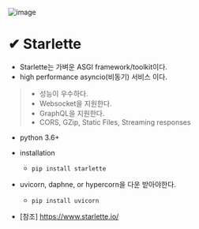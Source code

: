 ![image](https://user-images.githubusercontent.com/77317312/120918194-17dfef80-c6ee-11eb-99e4-3b467d2fec73.png)

# ✔ Starlette
- Starlette는 가벼운 ASGI framework/toolkit이다.
- high performance asyncio(비동기) 서비스 이다.
> - 성능이 우수하다.
> - Websocket을 지원한다.
> - GraphQL을 지원한다.
> - CORS, GZip, Static Files, Streaming responses

- python 3.6+
- installation
  - `pip install starlette`
- uvicorn, daphne, or hypercorn을 다운 받아야한다.
  - `pip install uvicorn`

- [참조] https://www.starlette.io/
